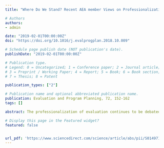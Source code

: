 ```yaml
---
title: "Where Do We Stand? Recent AEA member Views on Professionalization"

# Authors
authors:
- admin

date: "2019-02-01T00:00:00Z"
doi: "https://doi.org/10.1016/j.evalprogplan.2018.10.009"

# Schedule page publish date (NOT publication's date).
publishDate: "2019-02-01T00:00:00Z"

# Publication type.
# Legend: 0 = Uncategorized; 1 = Conference paper; 2 = Journal article;
# 3 = Preprint / Working Paper; 4 = Report; 5 = Book; 6 = Book section;
# 7 = Thesis; 8 = Patent

publication_types: ["2"]

# Publication name and optional abbreviated publication name.
publication: Evaluation and Program Planning, 72, 152-162
tags: []

abstract: The professionalization of evaluation continues to be debated at numerous conferences in the U.S. and abroad. At this time, AEA member views on the potential benefits and negative side effects of professionalization are essential as the discussion evolves. This study provides recent views on major topics in professionalization, including potential benefits, negative side effects, processes, competencies, and procedures. Results from in-depth interviews and an online survey demonstrate that AEA members view potential benefits of professionalization to be stakeholder trust, evaluator reputation and identity, while concerns about a potential negative side effect known as the “narrowing effect” (i.e., some evaluators will be alienated based on their background, competencies, etc.) were expressed by participants. These recent findings can inform the ongoing discussion of professionalization, and suggest new directions for future research on evaluation.

# Display this page in the Featured widget?
featured: false


url_pdf: 'https://www.sciencedirect.com/science/article/abs/pii/S0149718918301289'
---
```









